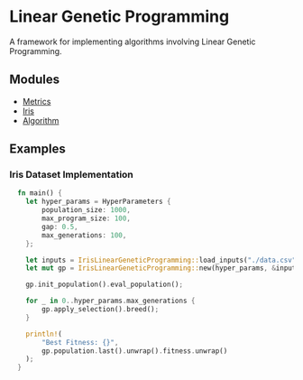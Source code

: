 # Linear Genetic Programming

A framework for implementing algorithms involving Linear Genetic Programming.

## Modules

-   [Metrics](src/metrics.rs)
-   [Iris](src/iris.rs)
-   [Algorithm](src/algorithm.rs)

## Examples

### Iris Dataset Implementation

```rust
  fn main() {
    let hyper_params = HyperParameters {
        population_size: 1000,
        max_program_size: 100,
        gap: 0.5,
        max_generations: 100,
    };

    let inputs = IrisLinearGeneticProgramming::load_inputs("./data.csv");
    let mut gp = IrisLinearGeneticProgramming::new(hyper_params, &inputs);

    gp.init_population().eval_population();

    for _ in 0..hyper_params.max_generations {
        gp.apply_selection().breed();
    }

    println!(
        "Best Fitness: {}",
        gp.population.last().unwrap().fitness.unwrap()
    );
  }
```
